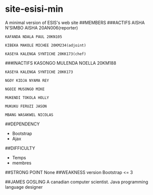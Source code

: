 # site-esisi-min
A minimal version of ESIS's web site
##MEMBERS
###ACTIFS
    AISHA N'SIMBO AISHA 20AN006(reporter)

    KAFANDA NDALA PAUL 20KN105

    KIBEKA MAKOLE MICHEE 20KM234(adjoint)
    
    KASEYA KALENGA SYNTICHE 20KK173(chef)
 
###INACTIFS
    KASONGO MULENDA NOELLA 20KM188
    
    KASEYA KALENGA SYNTICHE 20KK173

    NGOY KIDJA NYAMA REY

    NGOIE MUSONGO MIKE

    MUKENDI TOKOLA HOLLY

    MUKUKU FERUZI JASON

    MBANG WASAKWEL NICOLAS

##DEPENDENCY
<ul>
    <li>Bootstrap</li>
    <li>Ajax</li>
</ul>

##DIFFICULTY

<ul>
    <li>Temps</li>
    <li>membres</li>
</ul>

##STRONG POINT
None
##WEAKNESS
version Bootstrap <= 3

##JAMES GOSLING
    A canadian computer scientist.
    Java programming language designer
